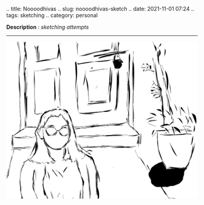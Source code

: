 .. title: Noooodhivas
.. slug: noooodhivas-sketch
.. date: 2021-11-01 07:24
.. tags: sketching
.. category: personal

**Description** : *sketching attempts*

***

<!-- TEASER_END -->

![](/images/Noooodhivas.jpg)